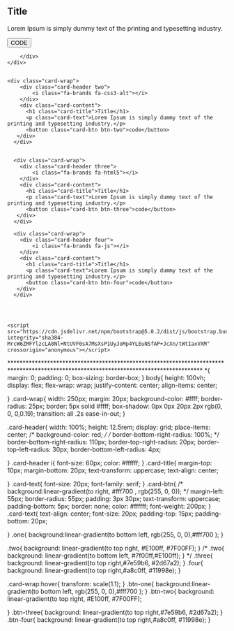 
<body>
    <div class="card-wrap ">
        <div class="card-header one">
           <i class="fa-solid fa-code "></i>
        </div>
        <div class="card-content">
            <h2 class="card-title">Title</h2>
            <p class="card-text">Lorem Ipsum is simply dummy text of the printing and typesetting industry.</p>
            <button class="card-btn btn-one">CODE</button>

        </div>
    </div>


    <div class="card-wrap">
        <div class="card-header two">
            <i class="fa-brands fa-css3-alt"></i>
        </div>
        <div class="card-content">
          <h1 class="card-title">Title</h1>
          <p class="card-text">Lorem Ipsum is simply dummy text of the printing and typesetting industry.</p>
          <button class="card-btn btn-two">code</button>
       </div>
      </div>


      <div class="card-wrap">
        <div class="card-header three">
            <i class="fa-brands fa-html5"></i>
        </div>
        <div class="card-content">
          <h1 class="card-title">Title</h1>
          <p class="card-text">Lorem Ipsum is simply dummy text of the printing and typesetting industry.</p>
          <button class="card-btn btn-three">code</button>
       </div>
      </div>

      <div class="card-wrap">
        <div class="card-header four">
            <i class="fa-brands fa-js"></i>
        </div>
        <div class="card-content">
          <h1 class="card-title">Title</h1>
          <p class="card-text">Lorem Ipsum is simply dummy text of the printing and typesetting industry.</p>
          <button class="card-btn btn-four">code</button>
       </div>
      </div>


   

    <script src="https://cdn.jsdelivr.net/npm/bootstrap@5.0.2/dist/js/bootstrap.bundle.min.js" integrity="sha384-MrcW6ZMFYlzcLA8Nl+NtUVF0sA7MsXsP1UyJoMp4YLEuNSfAP+JcXn/tWtIaxVXM" crossorigin="anonymous"></script>
</body>
</html>
***************************************************************************************************************************************
*{
    margin: 0;
    padding: 0;
    box-sizing: border-box;
}
 body{
    height: 100vh;
    display: flex;
   flex-wrap: wrap;
   justify-content: center;
   align-items: center;
   
   
  }
 .card-wrap{
    width: 250px;
    margin: 20px;
    background-color: #ffff;
    border-radius: 25px;
    border: 5px solid #ffff;
    box-shadow: 0px 0px 20px 2px rgb(0, 0, 0,0.19);
    transition: all .2s ease-in-out;
 }  


.card-header{
          width: 100%;
          height: 12.5rem;
          display: grid;
          place-items: center;
          /* background-color: red; */ 
          /* border-bottom-right-radius: 100%;
           */
           border-bottom-right-radius: 110px;
           border-top-right-radius: 20px;
           border-top-left-radius: 30px;
           border-bottom-left-radius: 4px;
          

}
.card-header i{
    font-size: 60px;
    color: #ffffff;
}
.card-title{
    margin-top: 10px;
    margin-bottom: 20px;
    text-transform: uppercase;
    text-align: center;

}
.card-text{
    font-size: 20px;
    font-family: serif;
}
.card-btn{
    /* background:linear-gradient(to right, #fff700 , rgb(255, 0, 0)); */
    margin-left: 55px;
    border-radius: 55px;
    padding: 3px 30px;
    text-transform: uppercase;
    padding-bottom: 5px;
    border: none;
    color: #ffffff;
    font-weight: 200px;
}
.card-text{
  text-align: center;
  font-size: 20px;
  padding-top: 15px;
  padding-bottom: 20px;
  
}
.one{
  background:linear-gradient(to bottom left,  rgb(255, 0, 0),#fff700 );
}

.two{
  background: linear-gradient(to top right, #E100ff, #7F00FF);
}
/* .two{
  background: linear-gradient(to bottom left, #7f00ff,#E100ff);
} */
.three{
  background: linear-gradient(to top right,#7e59b6, #2d67a2);
}
.four{
  background: linear-gradient(to top right,#a8c0ff, #11998e);
}

.card-wrap:hover{
    transform: scale(1.1);
}
.btn-one{
  background:linear-gradient(to bottom left,  rgb(255, 0, 0),#fff700 );
}
.btn-two{
  background: linear-gradient(to top right, #E100ff, #7F00FF);

}
.btn-three{
  background: linear-gradient(to top right,#7e59b6, #2d67a2);
}
.btn-four{
  background: linear-gradient(to top right,#a8c0ff, #11998e);
}
